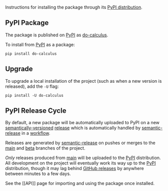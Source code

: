 Instructions for installing the package through its [PyPI distribution](https://pypi.org/project/do-calculus/).

## PyPI Package

The package is published on [PyPI](https://pypi.org/) as [do-calculus](https://pypi.org/project/do-calculus/).

To install from [PyPI](https://pypi.org/) as a package:

```shell
pip install do-calculus
```

## Upgrade

To upgrade a local installation of the project (such as when a new version is released), add the ``-U`` flag:

```shell
pip install -U do-calculus
```

## PyPI Release Cycle

By default, a new package will be automatically uploaded to PyPI on a new [semantically-versioned](https://semver.org/) [release](https://github.com/bradendubois/do-calculus/releases) which is automatically handled by [semantic-release](https://github.com/semantic-release/semantic-release) in a [workflow](https://github.com/bradendubois/do-calculus/actions).

Releases are generated by [semantic-release](https://github.com/semantic-release/semantic-release) on pushes or merges to the [main](https://github.com/bradendubois/do-calculus/tree/main) and [beta](https://github.com/bradendubois/do-calculus/tree/beta) branches of the project.

*Only* releases produced from [main](https://github.com/bradendubois/do-calculus/tree/main) will be uploaded to the [PyPI](https://pypi.org/project/do-calculus/) distribution. All development on the project will eventually work its way up to the [PyPI](https://pypi.org/project/do-calculus/) distribution, though it may lag behind [GitHub releases](https://github.com/bradendubois/do-calculus/releases) by anywhere between minutes to a few days.

See the [[API]] page for importing and using the package once installed.
